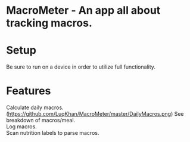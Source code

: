 # MacroMeter - An app all about tracking macros.
# Setup
  Be sure to run on a device in order to utilize full functionality.
  
# Features

Calculate daily macros.
(https://github.com/LuqKhan/MacroMeter/master/DailyMacros.png)
See breakdown of macros/meal.  
Log macros.  
Scan nutrition labels to parse macros.  
